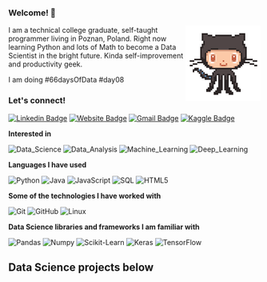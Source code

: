 ### Welcome! 👋
<img align='right' src='https://github.com/wloszynski/wloszynski/blob/master/octocat-anime.gif' width='150"'>

I am a technical college graduate, self-taught programmer living in Poznan, Poland. Right now learning Python and lots of Math to become a Data Scientist in the bright future. Kinda self-improvement and productivity geek.

I am doing #66daysOfData #day08

### Let's connect! ###

[![Linkedin Badge](https://img.shields.io/badge/-AdrianWloszynski-blue?style=flat-square&logo=Linkedin&logoColor=white&link=https://www.linkedin.com/in/wloszynski/)](https://www.linkedin.com/in/wloszynski/)
[![Website Badge](https://img.shields.io/badge/-adrianwloszynski.com-e34f26?style=flat-square&logo=HTML5&logoColor=white&link=https://adrianwloszynski.com/)](http://www.adrianwloszynski.com)
[![Gmail Badge](https://img.shields.io/badge/-adrian@wloszynski.pl-d14836?style=flat-square&logo=Gmail&logoColor=white&link=mailto:adrian@wloszynski.pl)](mailto:adrian@wloszynski.pl)
[![Kaggle Badge](https://img.shields.io/badge/-AdrianWloszynski-blue?style=flat-square&logo=Kaggle&logoColor=white&link=https://www.kaggle.com/adrianwloszynski/)](https://www.kaggle.com/adrianwloszynski/)

**Interested in**

![Data_Science](https://img.shields.io/badge/-Data_Science-000000?style=flat&logo=python)
![Data_Analysis](https://img.shields.io/badge/-Data_Analysis-000000?style=flat&logo=python)
![Machine_Learning](https://img.shields.io/badge/-Machine_Learning-000000?style=flat&logo=python)
![Deep_Learning](https://img.shields.io/badge/-Deep_Learning-000000?style=flat&logo=python)

**Languages I have used**

![Python](https://img.shields.io/badge/-Python-000000?style=flat&logo=python)
![Java](https://img.shields.io/badge/-Java-000000?style=flat&logo=Java&logoColor=007396)
![JavaScript](https://img.shields.io/badge/-JavaScript-000000?style=flat&logo=javascript)
![SQL](https://img.shields.io/badge/-SQL-000000?style=flat&logo=MySQL)
![HTML5](https://img.shields.io/badge/-HTML5-000000?style=flat&logo=HTML5)


**Some of the technologies I have worked with**

![Git](https://img.shields.io/badge/-Git-000000?style=flat&logo=git&logoColor=F05032)
![GitHub](https://img.shields.io/badge/-GitHub-000000?style=flat&logo=github&logoColor=FFFFFF)
![Linux](https://img.shields.io/badge/-Linux-000000?style=flat&logo=linux&logoColor=FCC624)

**Data Science libraries and frameworks I am familiar with**

![Pandas](https://img.shields.io/badge/-Pandas-000000?style=flat&logo=library)
![Numpy](https://img.shields.io/badge/-Numpy-000000?style=flat&logo=library)
![Scikit-Learn](https://img.shields.io/badge/-Scikit_Learn-000000?style=flat&logo=library)
![Keras](https://img.shields.io/badge/-Keras-000000?style=flat&logo=keras)
![TensorFlow](https://img.shields.io/badge/-TensorFlow-000000?style=flat&logo=tensorflow)


## Data Science projects below ##
